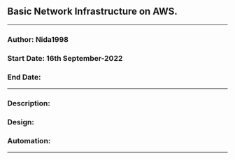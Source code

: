 ## Basic Network Infrastructure on AWS.
---
### Author: Nida1998
### Start Date: 16th September-2022
### End Date: 
---

### Description:

### Design:

### Automation:

---

